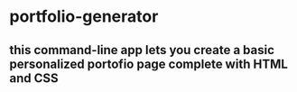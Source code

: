 # portfolio-generator

## this command-line app lets you create a basic personalized portofio page complete with HTML and CSS